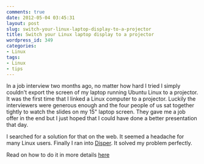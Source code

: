 ```yaml
---
comments: true
date: 2012-05-04 03:45:31
layout: post
slug: switch-your-linux-laptop-display-to-a-projector
title: Switch your Linux laptop display to a projector
wordpress_id: 349
categories:
- Linux
tags:
- Linux
- tips
---
```


In a job interview two months ago, no matter how hard I tried I simply couldn't export the screen of my laptop running Ubuntu Linux to a projector. It was the first time that I linked a Linux computer to a projector. Luckily the interviewers were generous enough and the four people of us sat together tightly to watch the slides on my 15" laptop screen. They gave me a job offer in the end but I just hoped that I could have done a better presentation that day.

I searched for a solution for that on the web. It seemed a headache for many Linux users. Finally I ran into [Disper](http://willem.engen.nl/projects/disper/). It solved my problem perfectly.

Read on how to do it in more details [here](http://www.baibhav.com.np/article/6-computer-tips-a-tricks/32-projector-external-monitor-display-problem-on-ubuntu-1110-solved-.html)
